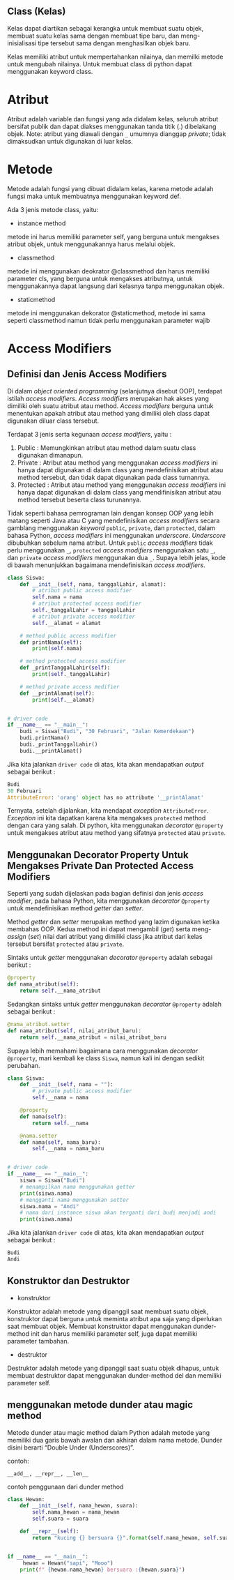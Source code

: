 ## Class (Kelas)

Kelas dapat diartikan sebagai kerangka untuk membuat suatu objek, membuat suatu kelas sama dengan membuat tipe baru, dan meng-inisialisasi tipe tersebut sama dengan menghasilkan objek baru.

Kelas memiliki atribut untuk mempertahankan nilainya, dan memilki metode untuk mengubah nilainya. Untuk membuat class di python dapat menggunakan keyword class.

# Atribut

Atribut adalah variable dan fungsi yang ada didalam kelas, seluruh atribut bersifat publik dan dapat diakses menggunakan tanda titik (.) dibelakang objek. Note: atribut yang diawali dengan `_` umumnya dianggap *private*; tidak dimaksudkan untuk digunakan di luar kelas.

# Metode 

Metode adalah fungsi yang dibuat didalam kelas, karena metode adalah fungsi maka untuk membuatnya menggunakan keyword def.

Ada 3 jenis metode class, yaitu:

- instance method

metode ini harus memiliki parameter self, yang berguna untuk mengakses atribut objek, untuk menggunakannya harus melalui objek.

- classmethod

metode ini menggunakan deokrator @classmethod dan harus memiliki parameter cls, yang berguna untuk mengakses atributnya, untuk menggunakannya dapat langsung dari kelasnya tanpa menggunakan objek.

- staticmethod

metode ini menggunakan dekorator @staticmethod, metode ini sama seperti classmethod namun tidak perlu menggunakan parameter wajib

# Access Modifiers
## Definisi dan Jenis Access Modifiers
Di dalam *object oriented programming* (selanjutnya disebut OOP), terdapat istilah *access modifiers*. *Access modifiers* merupakan hak akses yang dimiliki oleh suatu atribut atau method. *Access modifiers* berguna untuk menentukan apakah atribut atau method yang dimiliki oleh class dapat digunakan diluar class tersebut.

Terdapat 3 jenis serta kegunaan *access modifiers*, yaitu :
1. Public       : Memungkinkan atribut atau method dalam suatu class digunakan dimanapun.
2. Private      : Atribut atau method yang menggunakan *access modifiers* ini hanya dapat digunakan di dalam class yang mendefinisikan atribut atau method tersebut, dan tidak dapat digunakan pada class turnannya.
3. Protected    : Atribut atau method yang menggunakan *access modifiers* ini hanya dapat digunakan di dalam class yang mendifinisikan atribut atau method tersebut beserta class turunannya.

Tidak seperti bahasa pemrograman lain dengan konsep OOP yang lebih matang seperti Java atau C yang mendefinisikan *access modifiers* secara gamblang menggunakan *keyword* ``public``, ``private``, dan ``protected``, dalam bahasa Python, *access modifiers* ini menggunakan *underscore*. *Underscore* dibubuhkan sebelum nama atribut. Untuk ``public`` *access modifiers* tidak perlu menggunakan `_`, ``protected`` *access modifiers* menggunakan satu `_`, dan ``private`` *access modifiers* menggunakan dua `_`. Supaya lebih jelas, kode di bawah menunjukkan bagaimana mendefinisikan *access modifiers*.

```python
class Siswa:
    def __init__(self, nama, tanggalLahir, alamat):
        # atribut public access modifier
        self.nama = nama
        # atribut protected access modifier
        self._tanggalLahir = tanggalLahir
        # atribut private access modifier
        self.__alamat = alamat

    # method public access modifier
    def printNama(self):
        print(self.nama)

    # method protected access modifier
    def _printTanggalLahir(self):
        print(self._tanggalLahir)

    # method private access modifier
    def __printAlamat(self):
        print(self.__alamat)


# driver code
if __name__ == "__main__":
    budi = Siswa("Budi", "30 Februari", "Jalan Kemerdekaan")
    budi.printNama()
    budi._printTanggalLahir()
    budi.__printAlamat()
```

Jika kita jalankan ```driver code``` di atas, kita akan mendapatkan *output* sebagai berikut :
```python
Budi
30 Februari
AttributeError: 'orang' object has no attribute '__printAlamat'
```

Ternyata, setelah dijalankan, kita mendapat *exception* ```AttributeError```. *Exception* ini kita dapatkan karena kita mengakses ```protected``` method dengan cara yang salah. Di python, kita menggunakan *decorator* ```@property``` untuk mengakses atribut atau method yang sifatnya ```protected``` atau ```private```.

## Menggunakan Decorator Property Untuk Mengakses Private Dan Protected Access Modifiers
Seperti yang sudah dijelaskan pada bagian definisi dan jenis *access modifier*, pada bahasa Python, kita menggunakan *decorator* ```@property``` untuk mendefinisikan method *getter* dan *setter*.

Method *getter* dan *setter* merupakan method yang lazim digunakan ketika membahas OOP. Kedua method ini dapat mengambil (*get*) serta meng-*assign* (*set*) nilai dari atribut yang dimiliki class jika atribut dari kelas tersebut bersifat ```protected``` atau ```private```.

Sintaks untuk *getter* menggunakan *decorator* ```@property``` adalah sebagai berikut :

```python
@property
def nama_atribut(self):
    return self.__nama_atribut
```

Sedangkan sintaks untuk *getter* menggunakan *decorator* ```@property``` adalah sebagai berikut :

```python
@nama_atribut.setter
def nama_atribut(self, nilai_atribut_baru):
    return self.__nama_atribut = nilai_atribut_baru
```

Supaya lebih memahami bagaimana cara menggunakan *decorator* ```@property```, mari kembali ke class ```Siswa```, namun kali ini dengan sedikit perubahan.

```python
class Siswa:
    def __init__(self, nama = ""):
        # private public access modifier
        self.__nama = nama

    @property
    def nama(self):
        return self.__nama

    @nama.setter
    def nama(self, nama_baru):
        self.__nama = nama_baru


# driver code
if __name__ == "__main__":
    siswa = Siswa("Budi")
    # menampilkan nama menggunakan getter
    print(siswa.nama)
    # mengganti nama menggunakan setter
    siswa.nama = "Andi"
    # nama dari instance siswa akan terganti dari budi menjadi andi
    print(siswa.nama)
```

Jika kita jalankan ```driver code``` di atas, kita akan mendapatkan *output* sebagai berikut :

```python
Budi
Andi
```

## Konstruktor dan Destruktor

- konstruktor

Konstruktor adalah metode yang dipanggil saat membuat suatu objek, konstruktor dapat berguna untuk meminta atribut apa saja yang diperlukan saat membuat objek. Membuat konstruktor dapat menggunakan dunder-method init dan harus memiliki parameter self, juga dapat memiliki parameter tambahan.

- destruktor

Destruktor adalah metode yang dipanggil saat suatu objek dihapus, untuk membuat destruktor dapat menggunakan dunder-method del dan memiliki parameter self.


## menggunakan metode dunder atau magic method
Metode dunder atau magic method dalam Python adalah metode yang memiliki dua garis bawah awalan dan akhiran dalam nama metode. Dunder disini berarti “Double Under (Underscores)”.

contoh:
```
__add__, __repr__, __len__
```

contoh penggunaan dari dunder method
```python
class Hewan:
    def __init__(self, nama_hewan, suara):
        self.nama_hewan = nama_hewan
        self.suara = suara

    def __repr__(self):
        return "kucing {} bersuara {}".format(self.nama_hewan, self.suara)


if __name__ == "__main__":
     hewan = Hewan("sapi", "Mooo")
    print(f" {hewan.nama_hewan} bersuara :{hewan.suara}")
```
